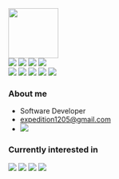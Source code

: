 <!-- ### Hi there 👋. -->

<div id="image" align="left">
<img src="https://media0.giphy.com/media/gjrYDwbjnK8x36xZIO/giphy.gif" width="100"/>
</div>

<div id="badges" align="left">
<img src="https://img.shields.io/badge/.NET Framework-512BD4?style=flat-square&logo=.NET&logoColor=white"/>
<img src="https://img.shields.io/badge/Java-ED8B00?style=flat-square&logo=openjdk&logoColor=white"/>
<img src="https://img.shields.io/badge/Spring-6DB33F?style=flat-square&logo=Spring&logoColor=white"/>
<img src="https://img.shields.io/badge/AWS-FF9900?style=flat-square&logo=amazonwebservices&logoColor=white"/>
    <br/>
<img src="https://img.shields.io/badge/Flutter-02569B?style=flat-square&logo=Flutter&logoColor=white"/>
<img src="https://img.shields.io/badge/Dart-0175C2?style=flat-square&logo=Dart&logoColor=white"/>
<img src="https://img.shields.io/badge/macOS-000000?style=flat-square&logo=Apple&logoColor=white"/>
<img src="https://img.shields.io/badge/Linux-FCC624?style=flat-square&logo=Linux&logoColor=black"/>
<img src="https://img.shields.io/badge/Docker-2496ED?style=flat-square&logo=Docker&logoColor=white"/>
</div>

<!--[![Top Langs](https://github-readme-stats.vercel.app/api/top-langs/?username=JeonghoonWon&layout=compact)](https://github.com/JeonghoonWon/github-readme-stats) -->

### About me

- Software Developer
- expedition1205@gmail.com
- <a href="https://joshwon.tistory.com" target='_blank'>
    <img src="https://img.shields.io/badge/world expedition-000000?style=flat-square&logo=Tistory&logoColor=white"/>
  </a>

### Currently interested in

<div id="interest" align="left">
  <img src="https://img.shields.io/badge/Swift-F05138?style=flat-square&logo=Swift&logoColor=white"/>
  <img src="https://img.shields.io/badge/Xamarin-3498DB?style=flat-square&logo=Xamarin&logoColor=white"/>
  <img src="https://img.shields.io/badge/AWS-FF9900?style=flat-square&logo=amazonwebservices&logoColor=white"/>
  <img src="https://img.shields.io/badge/Flutter-02569B?style=flat-square&logo=Flutter&logoColor=white"/>
</div>

<!--
**JeonghoonWon/JeonghoonWon** is a ✨ _special_ ✨ repository because its `README.md` (this file) appears on your GitHub profile.

Here are some ideas to get you started:

- 🔭 I’m currently working on ...
- 🌱 I’m currently learning ...
- 👯 I’m looking to collaborate on ...
- 🤔 I’m looking for help with ...
- 💬 Ask me about ...
- 📫 How to reach me: ...
- 😄 Pronouns: ...
- ⚡ Fun fact: ...
- edit7

-->
